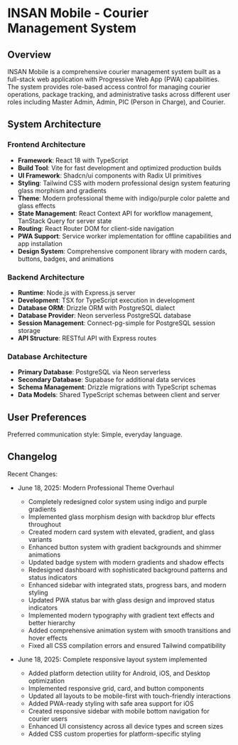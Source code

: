 # INSAN Mobile - Courier Management System

## Overview

INSAN Mobile is a comprehensive courier management system built as a full-stack web application with Progressive Web App (PWA) capabilities. The system provides role-based access control for managing courier operations, package tracking, and administrative tasks across different user roles including Master Admin, Admin, PIC (Person in Charge), and Courier.

## System Architecture

### Frontend Architecture
- **Framework**: React 18 with TypeScript
- **Build Tool**: Vite for fast development and optimized production builds
- **UI Framework**: Shadcn/ui components with Radix UI primitives
- **Styling**: Tailwind CSS with modern professional design system featuring glass morphism and gradients
- **Theme**: Modern professional theme with indigo/purple color palette and glass effects
- **State Management**: React Context API for workflow management, TanStack Query for server state
- **Routing**: React Router DOM for client-side navigation
- **PWA Support**: Service worker implementation for offline capabilities and app installation
- **Design System**: Comprehensive component library with modern cards, buttons, badges, and animations

### Backend Architecture
- **Runtime**: Node.js with Express.js server
- **Development**: TSX for TypeScript execution in development
- **Database ORM**: Drizzle ORM with PostgreSQL dialect
- **Database Provider**: Neon serverless PostgreSQL database
- **Session Management**: Connect-pg-simple for PostgreSQL session storage
- **API Structure**: RESTful API with Express routes

### Database Architecture
- **Primary Database**: PostgreSQL via Neon serverless
- **Secondary Database**: Supabase for additional data services
- **Schema Management**: Drizzle migrations with TypeScript schemas
- **Data Models**: Shared TypeScript schemas between client and server

## User Preferences

Preferred communication style: Simple, everyday language.

## Changelog

Recent Changes:
- June 18, 2025: Modern Professional Theme Overhaul
  - Completely redesigned color system using indigo and purple gradients
  - Implemented glass morphism design with backdrop blur effects throughout
  - Created modern card system with elevated, gradient, and glass variants
  - Enhanced button system with gradient backgrounds and shimmer animations
  - Updated badge system with modern gradients and shadow effects
  - Redesigned dashboard with sophisticated background patterns and status indicators
  - Enhanced sidebar with integrated stats, progress bars, and modern styling
  - Updated PWA status bar with glass design and improved status indicators
  - Implemented modern typography with gradient text effects and better hierarchy
  - Added comprehensive animation system with smooth transitions and hover effects
  - Fixed all CSS compilation errors and ensured Tailwind compatibility

- June 18, 2025: Complete responsive layout system implemented
  - Added platform detection utility for Android, iOS, and Desktop optimization
  - Implemented responsive grid, card, and button components
  - Updated all layouts to be mobile-first with touch-friendly interactions
  - Added PWA-ready styling with safe area support for iOS
  - Created responsive sidebar with mobile bottom navigation for courier users
  - Enhanced UI consistency across all device types and screen sizes
  - Added CSS custom properties for platform-specific styling